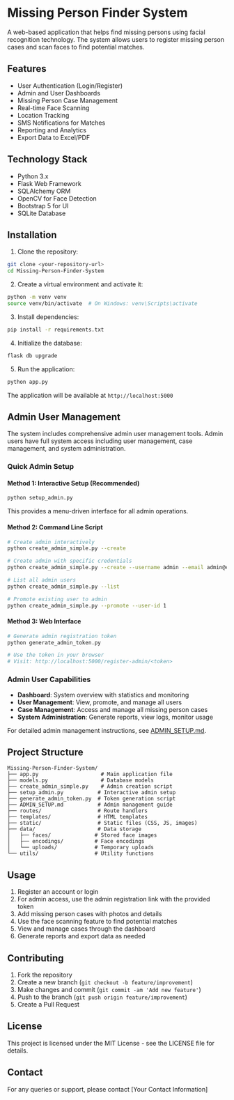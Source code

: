 # Missing Person Finder System

A web-based application that helps find missing persons using facial recognition technology. The system allows users to register missing person cases and scan faces to find potential matches.

## Features

- User Authentication (Login/Register)
- Admin and User Dashboards
- Missing Person Case Management
- Real-time Face Scanning
- Location Tracking
- SMS Notifications for Matches
- Reporting and Analytics
- Export Data to Excel/PDF

## Technology Stack

- Python 3.x
- Flask Web Framework
- SQLAlchemy ORM
- OpenCV for Face Detection
- Bootstrap 5 for UI
- SQLite Database

## Installation

1. Clone the repository:
```bash
git clone <your-repository-url>
cd Missing-Person-Finder-System
```

2. Create a virtual environment and activate it:
```bash
python -m venv venv
source venv/bin/activate  # On Windows: venv\Scripts\activate
```

3. Install dependencies:
```bash
pip install -r requirements.txt
```

4. Initialize the database:
```bash
flask db upgrade
```

5. Run the application:
```bash
python app.py
```

The application will be available at `http://localhost:5000`

## Admin User Management

The system includes comprehensive admin user management tools. Admin users have full system access including user management, case management, and system administration.

### Quick Admin Setup

#### Method 1: Interactive Setup (Recommended)
```bash
python setup_admin.py
```
This provides a menu-driven interface for all admin operations.

#### Method 2: Command Line Script
```bash
# Create admin interactively
python create_admin_simple.py --create

# Create admin with specific credentials
python create_admin_simple.py --create --username admin --email admin@example.com --password SecurePass123

# List all admin users
python create_admin_simple.py --list

# Promote existing user to admin
python create_admin_simple.py --promote --user-id 1
```

#### Method 3: Web Interface
```bash
# Generate admin registration token
python generate_admin_token.py

# Use the token in your browser
# Visit: http://localhost:5000/register-admin/<token>
```

### Admin User Capabilities

- **Dashboard**: System overview with statistics and monitoring
- **User Management**: View, promote, and manage all users
- **Case Management**: Access and manage all missing person cases
- **System Administration**: Generate reports, view logs, monitor usage

For detailed admin management instructions, see [ADMIN_SETUP.md](ADMIN_SETUP.md).

## Project Structure

```
Missing-Person-Finder-System/
├── app.py                    # Main application file
├── models.py                 # Database models
├── create_admin_simple.py    # Admin creation script
├── setup_admin.py           # Interactive admin setup
├── generate_admin_token.py  # Token generation script
├── ADMIN_SETUP.md           # Admin management guide
├── routes/                  # Route handlers
├── templates/               # HTML templates
├── static/                  # Static files (CSS, JS, images)
├── data/                    # Data storage
│   ├── faces/              # Stored face images
│   ├── encodings/          # Face encodings
│   └── uploads/            # Temporary uploads
└── utils/                  # Utility functions
```

## Usage

1. Register an account or login
2. For admin access, use the admin registration link with the provided token
3. Add missing person cases with photos and details
4. Use the face scanning feature to find potential matches
5. View and manage cases through the dashboard
6. Generate reports and export data as needed

## Contributing

1. Fork the repository
2. Create a new branch (`git checkout -b feature/improvement`)
3. Make changes and commit (`git commit -am 'Add new feature'`)
4. Push to the branch (`git push origin feature/improvement`)
5. Create a Pull Request

## License

This project is licensed under the MIT License - see the LICENSE file for details.

## Contact

For any queries or support, please contact [Your Contact Information]
